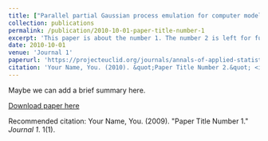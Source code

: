 ```yaml
---
title: ["Parallel partial Gaussian process emulation for computer models with massive output"](https://projecteuclid.org/journals/annals-of-applied-statistics/volume-10/issue-3/Parallel-partial-Gaussian-process-emulation-for-computer-models-with-massive/10.1214/16-AOAS934.full)
collection: publications
permalink: /publication/2010-10-01-paper-title-number-1
excerpt: 'This paper is about the number 1. The number 2 is left for future work.'
date: 2010-10-01
venue: 'Journal 1'
paperurl: 'https://projecteuclid.org/journals/annals-of-applied-statistics/volume-10/issue-3/Parallel-partial-Gaussian-process-emulation-for-computer-models-with-massive/10.1214/16-AOAS934.full'
citation: 'Your Name, You. (2010). &quot;Paper Title Number 2.&quot; <i>Journal 1</i>. 1(1).'
---
```

Maybe we can add a brief summary here.

[Download paper here](https://projecteuclid.org/journals/annals-of-applied-statistics/volume-10/issue-3/Parallel-partial-Gaussian-process-emulation-for-computer-models-with-massive/10.1214/16-AOAS934.full)

Recommended citation: Your Name, You. (2009). "Paper Title Number 1." <i>Journal 1</i>. 1(1).